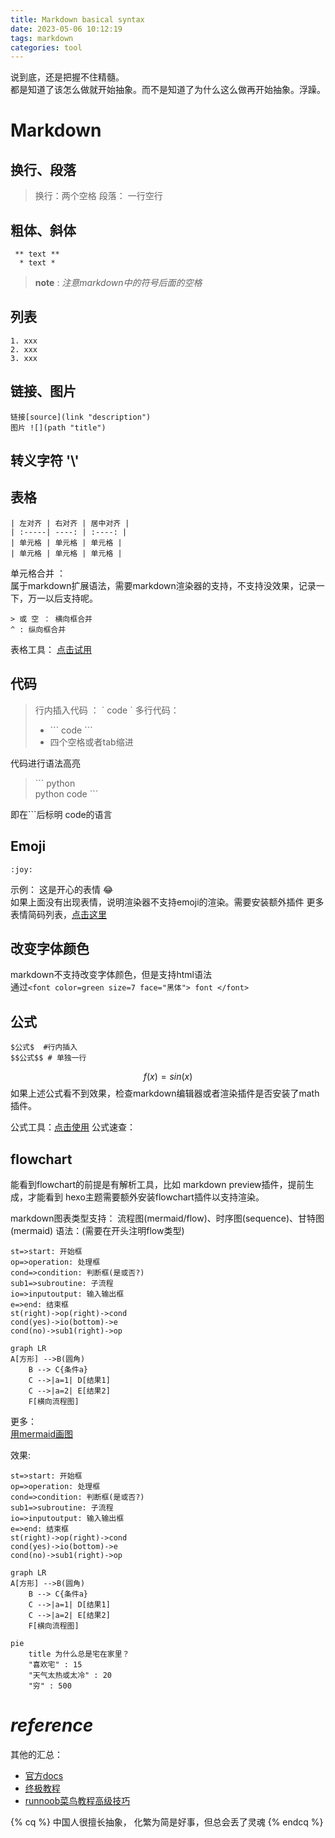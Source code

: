 ```yaml
---
title: Markdown basical syntax
date: 2023-05-06 10:12:19
tags: markdown
categories: tool
---
```



说到底，还是把握不住精髓。  
都是知道了该怎么做就开始抽象。而不是知道了为什么这么做再开始抽象。浮躁。 


# Markdown

## 换行、段落
> 换行：两个空格
> 段落： 一行空行

## 粗体、斜体
``` 
 ** text ** 
  * text * 
```
> **note** : *注意markdown中的符号后面的空格*

## 列表
```
1. xxx
2. xxx
3. xxx
```

## 链接、图片

```
链接[source](link "description")
图片 ![](path "title")
```

## 转义字符 '\\'

## 表格
```
| 左对齐 | 右对齐 | 居中对齐 |
| :-----| ----: | :----: |
| 单元格 | 单元格 | 单元格 |
| 单元格 | 单元格 | 单元格 |
```
单元格合并 ：  
属于markdown扩展语法，需要markdown渲染器的支持，不支持没效果，记录一下，万一以后支持呢。
```
> 或 空 ： 横向框合并
^ : 纵向框合并
```
表格工具： [点击试用](https://kz16.top/ckeditor/)

## 代码

> 行内插入代码 ： \` code \`
> 多行代码：
> - \`\`\` code  \`\`\`
> - 四个空格或者tab缩进

代码进行语法高亮
>\`\`\` python  
> python code
>\`\`\`  

即在\`\`\`后标明 code的语言  

## Emoji

` :joy: ` 

示例： 这是开心的表情 :joy:    
如果上面没有出现表情，说明渲染器不支持emoji的渲染。需要安装额外插件
更多表情简码列表，[点击这里](https://gist.github.com/rxaviers/7360908)

## 改变字体颜色

markdown不支持改变字体颜色，但是支持html语法  
通过`<font color=green size=7 face="黑体"> font </font>`

## 公式
```
$公式$  #行内插入
$$公式$$ # 单独一行
```
$$ f(x)=sin(x)$$
如果上述公式看不到效果，检查markdown编辑器或者渲染插件是否安装了math插件。

公式工具：[点击使用](https://kz16.top/latex/symbol/)
公式速查：

## flowchart
能看到flowchart的前提是有解析工具，比如 markdown preview插件，提前生成，才能看到
hexo主题需要额外安装flowchart插件以支持渲染。

markdown图表类型支持： 流程图(mermaid/flow)、时序图(sequence)、甘特图(mermaid) 
语法：(需要在开头注明flow类型)
```[flow]
st=>start: 开始框
op=>operation: 处理框
cond=>condition: 判断框(是或否?)
sub1=>subroutine: 子流程
io=>inputoutput: 输入输出框
e=>end: 结束框
st(right)->op(right)->cond
cond(yes)->io(bottom)->e
cond(no)->sub1(right)->op
```
```
graph LR
A[方形] -->B(圆角)
    B --> C{条件a}
    C -->|a=1| D[结果1]
    C -->|a=2| E[结果2]
    F[横向流程图]
```
更多：   
[用mermaid画图](https://zhuanlan.zhihu.com/p/355997933)

效果:
```flow
st=>start: 开始框
op=>operation: 处理框
cond=>condition: 判断框(是或否?)
sub1=>subroutine: 子流程
io=>inputoutput: 输入输出框
e=>end: 结束框
st(right)->op(right)->cond
cond(yes)->io(bottom)->e
cond(no)->sub1(right)->op
```
```mermaid
graph LR
A[方形] -->B(圆角)
    B --> C{条件a}
    C -->|a=1| D[结果1]
    C -->|a=2| E[结果2]
    F[横向流程图]
```
```mermaid
pie
    title 为什么总是宅在家里？
    "喜欢宅" : 15
    "天气太热或太冷" : 20
    "穷" : 500
```


# ***reference***

其他的汇总： 
 - [官方docs](https://markdown.com.cn/)
 - [终极教程](https://kz16.top/md/#markdown%E7%BB%88%E6%9E%81%E6%95%99%E7%A8%8B)
 - [runnoob菜鸟教程高级技巧](https://www.runoob.com/markdown/md-advance.html)
 

{% cq %} 中国人很擅长抽象， 化繁为简是好事，但总会丢了灵魂 {% endcq %}
